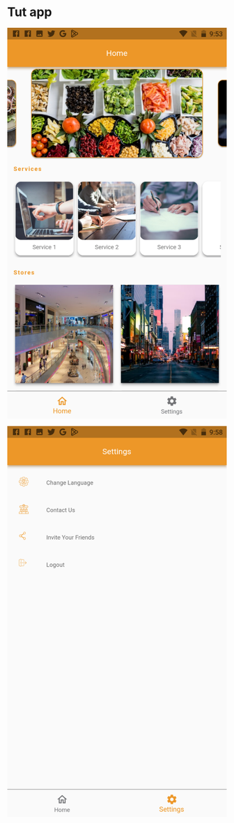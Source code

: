 # Tut app

![Finished App](https://github.com/heshamghareeb/Images/blob/main/Screenshot_20221026-215306.png)

![Finished App](https://github.com/heshamghareeb/Images/blob/main/Screenshot_20221026-215824.png)
